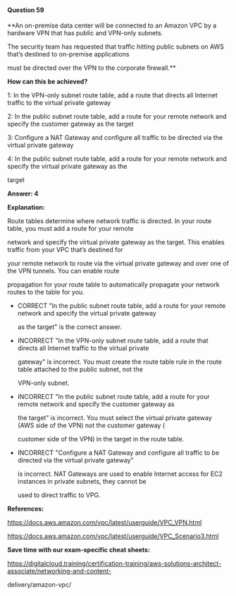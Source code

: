 #### Question  59


**An on-premise data center will be connected to an Amazon VPC by a hardware VPN that has public and VPN-only subnets.

The security team has requested that traffic hitting public subnets on AWS that’s destined to on-premise applications

must be directed over the VPN to the corporate firewall.**


**How can this be achieved?**


1: In the VPN-only subnet route table, add a route that directs all Internet traffic to the virtual private gateway


2: In the public subnet route table, add a route for your remote network and specify the customer gateway as the target


3: Configure a NAT Gateway and configure all traffic to be directed via the virtual private gateway


4: In the public subnet route table, add a route for your remote network and specify the virtual private gateway as the

target


**Answer: 4**


**Explanation:**


Route tables determine where network traffic is directed. In your route table, you must add a route for your remote

network and specify the virtual private gateway as the target. This enables traffic from your VPC that’s destined for

your remote network to route via the virtual private gateway and over one of the VPN tunnels. You can enable route

propagation for your route table to automatically propagate your network routes to the table for you.


- CORRECT "In the public subnet route table, add a route for your remote network and specify the virtual private gateway

  as the target" is the correct answer.


- INCORRECT "In the VPN-only subnet route table, add a route that directs all Internet traffic to the virtual private

  gateway" is incorrect. You must create the route table rule in the route table attached to the public subnet, not the

  VPN-only subnet.


- INCORRECT "In the public subnet route table, add a route for your remote network and specify the customer gateway as

  the target" is incorrect. You must select the virtual private gateway (AWS side of the VPN) not the customer gateway (

  customer side of the VPN) in the target in the route table.


- INCORRECT "Configure a NAT Gateway and configure all traffic to be directed via the virtual private gateway"

  is incorrect. NAT Gateways are used to enable Internet access for EC2 instances in private subnets, they cannot be

  used to direct traffic to VPG.


**References:**


https://docs.aws.amazon.com/vpc/latest/userguide/VPC_VPN.html


https://docs.aws.amazon.com/vpc/latest/userguide/VPC_Scenario3.html


**Save time with our exam-specific cheat sheets:**


https://digitalcloud.training/certification-training/aws-solutions-architect-associate/networking-and-content-

delivery/amazon-vpc/

